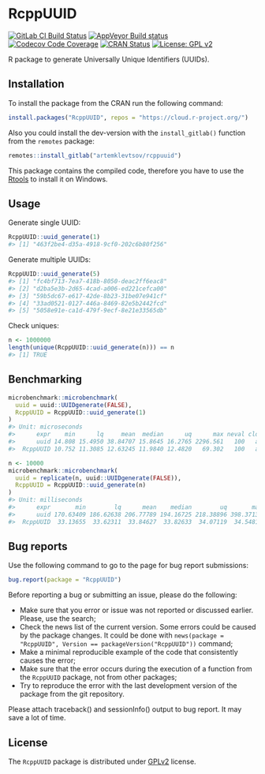 
<!-- README.md is generated from README.Rmd. Please edit that file -->

# RcppUUID

<!-- badges: start -->

[![GitLab CI Build
Status](https://gitlab.com/artemklevtsov/rcppuuid/badges/master/pipeline.svg)](https://gitlab.com/artemklevtsov/rcppuuid/pipelines)
[![AppVeyor Build
status](https://ci.appveyor.com/api/projects/status/if9qot73i61ts59y?svg=true)](https://ci.appveyor.com/project/artemklevtsov/rcppuuid)
[![Codecov Code
Coverage](https://codecov.io/gl/artemklevtsov/rcppuuid/branch/master/graph/badge.svg)](https://codecov.io/gl/artemklevtsov/rcppuuid)
[![CRAN
Status](http://www.r-pkg.org/badges/version/RcppUUID)](https://cran.r-project.org/package=RcppUUID)
[![License: GPL
v2](https://img.shields.io/badge/License-GPL%20v2-blue.svg)](https://www.gnu.org/licenses/old-licenses/gpl-2.0.en.html)

<!-- badges: end -->

R package to generate Universally Unique Identifiers (UUIDs).

## Installation

To install the package from the CRAN run the following command:

``` r
install.packages("RcppUUID", repos = "https://cloud.r-project.org/")
```

Also you could install the dev-version with the `install_gitlab()`
function from the `remotes` package:

``` r
remotes::install_gitlab("artemklevtsov/rcppuuid")
```

This package contains the compiled code, therefore you have to use the
[Rtools](https://cran.r-project.org/bin/windows/Rtools/) to install it
on Windows.

## Usage

Generate single UUID:

``` r
RcppUUID::uuid_generate(1)
#> [1] "463f2be4-d35a-4918-9cf0-202c6b80f256"
```

Generate multiple UUIDs:

``` r
RcppUUID::uuid_generate(5)
#> [1] "fc4bf713-7ea7-418b-8050-deac2ff6eac8"
#> [2] "d2ba5e3b-2d65-4cad-a006-ed221cefca00"
#> [3] "59b5dc67-e617-42de-8b23-31be07e941cf"
#> [4] "33ad0521-0127-446a-8469-82e5b2442fcd"
#> [5] "5058e91e-ca1d-479f-9ecf-8e21e33565db"
```

Check uniques:

``` r
n <- 1000000
length(unique(RcppUUID::uuid_generate(n))) == n
#> [1] TRUE
```

## Benchmarking

``` r
microbenchmark::microbenchmark(
  uuid = uuid::UUIDgenerate(FALSE),
  RcppUUID = RcppUUID::uuid_generate(1)
)
#> Unit: microseconds
#>      expr    min      lq     mean  median      uq      max neval cld
#>      uuid 14.808 15.4950 38.84707 15.8645 16.2765 2296.561   100   a
#>  RcppUUID 10.752 11.3085 12.63245 11.9840 12.4820   69.302   100   a
```

``` r
n <- 10000
microbenchmark::microbenchmark(
  uuid = replicate(n, uuid::UUIDgenerate(FALSE)),
  RcppUUID = RcppUUID::uuid_generate(n)
)
#> Unit: milliseconds
#>      expr       min        lq      mean    median        uq       max neval cld
#>      uuid 170.63409 186.62638 206.77789 194.16725 218.38896 398.37136   100   b
#>  RcppUUID  33.13655  33.62311  33.84627  33.82633  34.07119  34.54811   100  a
```

## Bug reports

Use the following command to go to the page for bug report submissions:

``` r
bug.report(package = "RcppUUID")
```

Before reporting a bug or submitting an issue, please do the following:

  - Make sure that you error or issue was not reported or discussed
    earlier. Please, use the search;
  - Check the news list of the current version. Some errors could be
    caused by the package changes. It could be done with `news(package =
    "RcppUUID", Version == packageVersion("RcppUUID"))` command;
  - Make a minimal reproducible example of the code that consistently
    causes the error;
  - Make sure that the error occurs during the execution of a function
    from the `RcppUUID` package, not from other packages;
  - Try to reproduce the error with the last development version of the
    package from the git repository.

Please attach traceback() and sessionInfo() output to bug report. It may
save a lot of time.

## License

The `RcppUUID` package is distributed under
[GPLv2](http://www.gnu.org/licenses/gpl-2.0.html) license.
